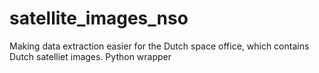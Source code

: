 # satellite_images_nso
Making data extraction easier for the Dutch space office, which contains Dutch satelliet images. Python wrapper
